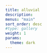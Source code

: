 ```yaml
---
title: alluvial
description:
menus: "main"
sort_order: desc
#type: gallery
weight: 1
params:
  theme: dark
---
```


